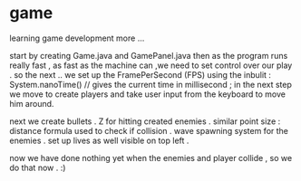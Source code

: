 # game
learning game development more ... 

start by creating Game.java and GamePanel.java 
then as the program runs really fast , as fast as the machine can ,we need to set control over our play .
so the next ..
we set up the FramePerSecond (FPS)
using the inbulit : System.nanoTime() // gives the current time in millisecond ;
in the next step we move to create players and take user input from the keyboard to move him around.

next we create bullets .
Z for hitting
created enemies .
similar point size :  distance formula used to check if collision .
wave spawning system for the enemies .
set up lives as well visible on top left .


now we have done nothing yet when the enemies and player collide , so we do that now . :) 
